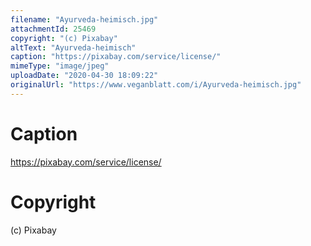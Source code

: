 ```yaml
---
filename: "Ayurveda-heimisch.jpg"
attachmentId: 25469
copyright: "(c) Pixabay"
altText: "Ayurveda-heimisch"
caption: "https://pixabay.com/service/license/"
mimeType: "image/jpeg"
uploadDate: "2020-04-30 18:09:22"
originalUrl: "https://www.veganblatt.com/i/Ayurveda-heimisch.jpg"
---
```


# Caption

https://pixabay.com/service/license/

# Copyright

(c) Pixabay
